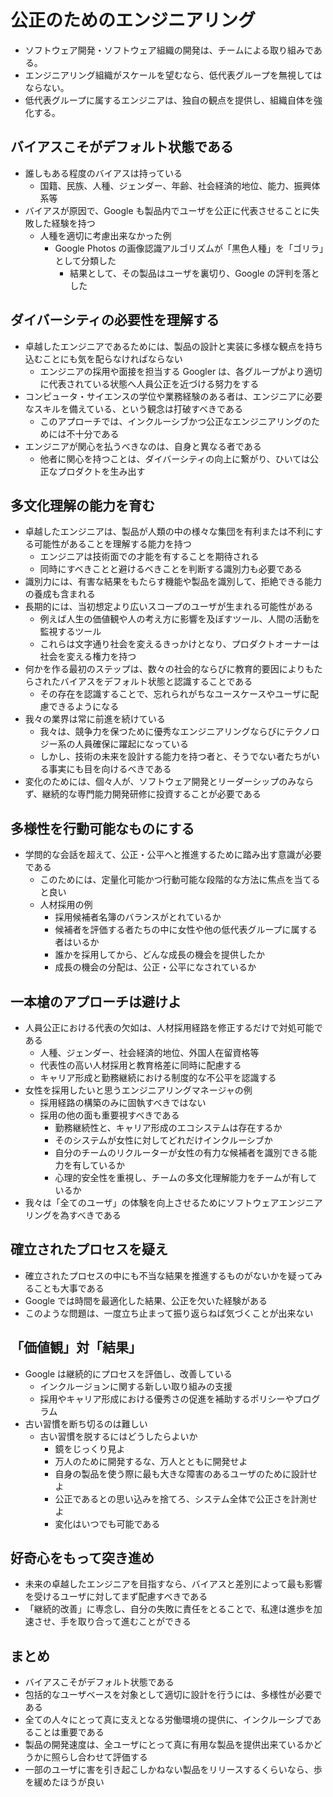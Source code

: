 # 公正のためのエンジニアリング

- ソフトウェア開発・ソフトウェア組織の開発は、チームによる取り組みである。
- エンジニアリング組織がスケールを望むなら、低代表グループを無視してはならない。
- 低代表グループに属するエンジニアは、独自の観点を提供し、組織自体を強化する。

## バイアスこそがデフォルト状態である

- 誰しもある程度のバイアスは持っている
  - 国籍、民族、人種、ジェンダー、年齢、社会経済的地位、能力、振興体系等
- バイアスが原因で、Google も製品内でユーザを公正に代表させることに失敗した経験を持つ
  - 人種を適切に考慮出来なかった例
    - Google Photos の画像認識アルゴリズムが「黒色人種」を「ゴリラ」として分類した
      - 結果として、その製品はユーザを裏切り、Google の評判を落とした

## ダイバーシティの必要性を理解する

- 卓越したエンジニアであるためには、製品の設計と実装に多様な観点を持ち込むことにも気を配らなければならない
  - エンジニアの採用や面接を担当する Googler は、各グループがより適切に代表されている状態へ人員公正を近づける努力をする
- コンピュータ・サイエンスの学位や業務経験のある者は、エンジニアに必要なスキルを備えている、という観念は打破すべきである
  - このアプローチでは、インクルーシブかつ公正なエンジニアリングのためには不十分である
- エンジニアが関心を払うべきなのは、自身と異なる者である
  - 他者に関心を持つことは、ダイバーシティの向上に繋がり、ひいては公正なプロダクトを生み出す

## 多文化理解の能力を育む

- 卓越したエンジニアは、製品が人類の中の様々な集団を有利または不利にする可能性があることを理解する能力を持つ
  - エンジニアは技術面での才能を有することを期待される
  - 同時にすべきことと避けるべきことを判断する識別力も必要である
- 識別力には、有害な結果をもたらす機能や製品を識別して、拒絶できる能力の養成も含まれる
- 長期的には、当初想定より広いスコープのユーザが生まれる可能性がある
  - 例えば人生の価値観や人の考え方に影響を及ぼすツール、人間の活動を監視するツール
  - これらは文字通り社会を変えるきっかけとなり、プロダクトオーナーは社会を変える権力を持つ
- 何かを作る最初のステップは、数々の社会的ならびに教育的要因によりもたらされたバイアスをデフォルト状態と認識することである
  - その存在を認識することで、忘れられがちなユースケースやユーザに配慮できるようになる
- 我々の業界は常に前進を続けている
  - 我々は、競争力を保つために優秀なエンジニアリングならびにテクノロジー系の人員確保に躍起になっている
  - しかし、技術の未来を設計する能力を持つ者と、そうでない者たちがいる事実にも目を向けるべきである
- 変化のためには、個々人が、ソフトウェア開発とリーダーシップのみならず、継続的な専門能力開発研修に投資することが必要である

## 多様性を行動可能なものにする

- 学問的な会話を超えて、公正・公平へと推進するために踏み出す意識が必要である
  - このためには、定量化可能かつ行動可能な段階的な方法に焦点を当てると良い
  - 人材採用の例
    - 採用候補者名簿のバランスがとれているか
    - 候補者を評価する者たちの中に女性や他の低代表グループに属する者はいるか
    - 誰かを採用してから、どんな成長の機会を提供したか
    - 成長の機会の分配は、公正・公平になされているか

## 一本槍のアプローチは避けよ

- 人員公正における代表の欠如は、人材採用経路を修正するだけで対処可能である
  - 人種、ジェンダー、社会経済的地位、外国人在留資格等
  - 代表性の高い人材採用と教育格差に同時に配慮する
  - キャリア形成と勤務継続における制度的な不公平を認識する
- 女性を採用したいと思うエンジニアリングマネージャの例
  - 採用経路の構築のみに固執すべきではない
  - 採用の他の面も重要視すべきである
    - 勤務継続性と、キャリア形成のエコシステムは存在するか
    - そのシステムが女性に対してどれだけインクルーシブか
    - 自分のチームのリクルーターが女性の有力な候補者を識別できる能力を有しているか
    - 心理的安全性を重視し、チームの多文化理解能力をチームが有しているか
- 我々は「全てのユーザ」の体験を向上させるためにソフトウェアエンジニアリングを為すべきである

## 確立されたプロセスを疑え

- 確立されたプロセスの中にも不当な結果を推進するものがないかを疑ってみることも大事である
- Google では時間を最適化した結果、公正を欠いた経験がある
- このような問題は、一度立ち止まって振り返らねば気づくことが出来ない

## 「価値観」対「結果」

- Google は継続的にプロセスを評価し、改善している
  - インクルージョンに関する新しい取り組みの支援
  - 採用やキャリア形成における優秀さの促進を補助するポリシーやプログラム
- 古い習慣を断ち切るのは難しい
  - 古い習慣を脱するにはどうしたらよいか
    - 鏡をじっくり見よ
    - 万人のために開発するな、万人とともに開発せよ
    - 自身の製品を使う際に最も大きな障害のあるユーザのために設計せよ
    - 公正であるとの思い込みを捨てろ、システム全体で公正さを計測せよ
    - 変化はいつでも可能である

## 好奇心をもって突き進め

- 未来の卓越したエンジニアを目指すなら、バイアスと差別によって最も影響を受けるユーザに対してまず配慮すべきである
- 「継続的改善」に専念し、自分の失敗に責任をとることで、私達は進歩を加速させ、手を取り合って進むことができる

## まとめ

- バイアスこそがデフォルト状態である
- 包括的なユーザベースを対象として適切に設計を行うには、多様性が必要である
- 全ての人々にとって真に支えとなる労働環境の提供に、インクルーシブであることは重要である
- 製品の開発速度は、全ユーザにとって真に有用な製品を提供出来ているかどうかに照らし合わせて評価する
- 一部のユーザに害を引き起こしかねない製品をリリースするくらいなら、歩を緩めたほうが良い
